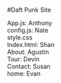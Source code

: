 #Daft Punk Site

App.js: Anthony  
config.js: Nate  
style.css  
Index.html: Shan  
About: Agustin  
Tour: Devin  
Contact: Susan  
home: Evan  
